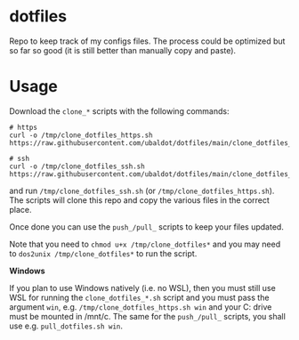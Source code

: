 # dotfiles
Repo to keep track of my configs files. The process could be optimized but so
far so good (it is still better than manually copy and paste).

# Usage
Download the `clone_*` scripts with the following commands:

```
# https
curl -o /tmp/clone_dotfiles_https.sh https://raw.githubusercontent.com/ubaldot/dotfiles/main/clone_dotfiles_https.sh
```

```
# ssh
curl -o /tmp/clone_dotfiles_ssh.sh https://raw.githubusercontent.com/ubaldot/dotfiles/main/clone_dotfiles_ssh.sh
```

and run `/tmp/clone_dotfiles_ssh.sh` (or `/tmp/clone_dotfiles_https.sh`).
The scripts will clone this repo and copy the various files in the correct
place.

Once done you can use the `push_/pull_` scripts to keep your files updated.

Note that you need to `chmod u+x /tmp/clone_dotfiles*` and you may need to `dos2unix
/tmp/clone_dotfiles*` to run the script.

**Windows**

If you plan to use Windows natively (i.e. no WSL), then you must still use WSL for running the `clone_dotfiles_*.sh` script
and you must pass the argument `win`, e.g. `/tmp/clone_dotfiles_https.sh win` and your C: drive must be mounted in /mnt/c.
The same for the `push_/pull_` scripts, you shall use e.g. `pull_dotfiles.sh
win`.
